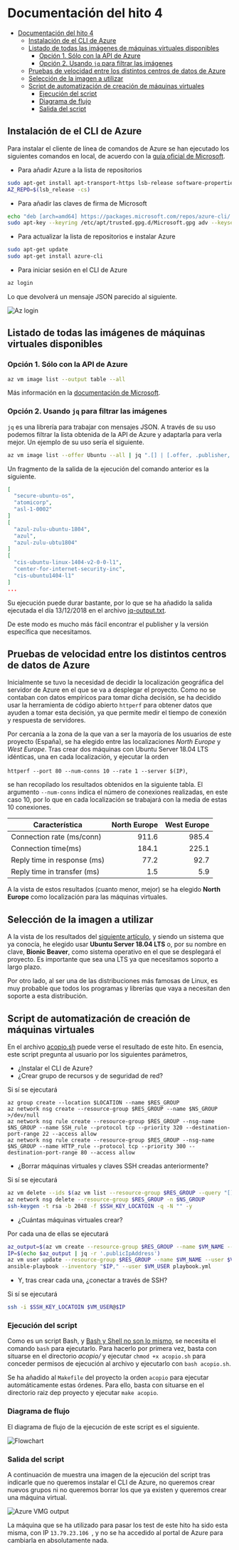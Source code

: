 # Documentación del hito 4

<!-- TOC depthFrom:1 depthTo:6 withLinks:1 updateOnSave:1 orderedList:0 -->

- [Documentación del hito 4](#documentacin-del-hito-4)
	- [Instalación de el CLI de Azure](#instalacin-de-el-cli-de-azure)
	- [Listado de todas las imágenes de máquinas virtuales disponibles](#listado-de-todas-las-imgenes-de-mquinas-virtuales-disponibles)
		- [Opción 1. Sólo con la API de Azure](#opcin-1-slo-con-la-api-de-azure)
		- [Opción 2. Usando `jq` para filtrar las imágenes](#opcin-2-usando-jq-para-filtrar-las-imgenes)
	- [Pruebas de velocidad entre los distintos centros de datos de Azure](#pruebas-de-velocidad-entre-los-distintos-centros-de-datos-de-azure)
	- [Selección de la imagen a utilizar](#seleccin-de-la-imagen-a-utilizar)
	- [Script de automatización de creación de máquinas virtuales](#script-de-automatizacin-de-creacin-de-mquinas-virtuales)
		- [Ejecución del script](#ejecucin-del-script)
		- [Diagrama de flujo](#diagrama-de-flujo)
		- [Salida del script](#salida-del-script)

<!-- /TOC -->

## Instalación de el CLI de Azure

Para instalar el cliente de línea de comandos de Azure se han ejecutado los siguientes comandos en local, de acuerdo con la [guía oficial de Microsoft](https://docs.microsoft.com/es-es/cli/azure/install-azure-cli-apt?view=azure-cli-latest).

* Para añadir Azure a la lista de repositorios

```bash
sudo apt-get install apt-transport-https lsb-release software-properties-common -y
AZ_REPO=$(lsb_release -cs)
```

* Para añadir las claves de firma de Microsoft

```bash
echo "deb [arch=amd64] https://packages.microsoft.com/repos/azure-cli/ $AZ_REPO main" | sudo tee /etc/apt/sources.list.d/azure-cli.list
sudo apt-key --keyring /etc/apt/trusted.gpg.d/Microsoft.gpg adv --keyserver packages.microsoft.com --recv-keys BC528686B50D79E339D3721CEB3E94ADBE1229CF
```

* Para actualizar la lista de repositorios e instalar Azure

```bash
sudo apt-get update
sudo apt-get install azure-cli
```

* Para iniciar sesión en el CLI de Azure

```bash
az login
```

Lo que devolverá un mensaje JSON parecido al siguiente.

![Az login](img/az-login.png)

## Listado de todas las imágenes de máquinas virtuales disponibles

### Opción 1. Sólo con la API de Azure

```bash
az vm image list --output table --all
```

Más información en la [documentación de Microsoft](https://docs.microsoft.com/es-es/azure/virtual-machines/linux/cli-ps-findimage).

### Opción 2. Usando `jq` para filtrar las imágenes

`jq` es una librería para trabajar con mensajes JSON. A través de su uso podemos filtrar la lista obtenida de la API de Azure y adaptarla para verla mejor. Un ejemplo de su uso sería el siguiente.

```bash
az vm image list --offer Ubuntu --all | jq ".[] | [.offer, .publisher, .sku]"
```

Un fragmento de la salida de la ejecución del comando anterior es la siguiente.

```json
[
  "secure-ubuntu-os",
  "atomicorp",
  "asl-1-0002"
]
[
  "azul-zulu-ubuntu-1804",
  "azul",
  "azul-zulu-ubtu1804"
]
[
  "cis-ubuntu-linux-1404-v2-0-0-l1",
  "center-for-internet-security-inc",
  "cis-ubuntu1404-l1"
]
...
```

Su ejecución puede durar bastante, por lo que se ha añadido la salida ejecutada el día 13/12/2018 en el archivo [jq-output.txt](jq-output.txt).

De este modo es mucho más fácil encontrar el publisher y la versión específica que necesitamos.

## Pruebas de velocidad entre los distintos centros de datos de Azure

Inicialmente se tuvo la necesidad de decidir la localización geográfica del servidor de Azure en el que se va a desplegar el proyecto. Como no se contaban con datos empíricos para tomar dicha decisión, se ha decidido usar la herramienta de código abierto `httperf` para obtener datos que ayuden a tomar esta decisión, ya que permite medir el tiempo de conexión y respuesta de servidores.

Por cercanía a la zona de la que van a ser la mayoría de los usuarios de este proyecto (España), se ha elegido entre las localizaciones *North Europe* y *West Europe*. Tras crear dos máquinas con Ubuntu Server 18.04 LTS idénticas, una en cada localización, y ejecutar la orden

`httperf --port 80 --num-conns 10 --rate 1 --server $(IP)`,

se han recopilado los resultados obtenidos en la siguiente tabla. El argumento `--num-conns` indica el número de conexiones realizadas, en este caso 10, por lo que en cada localización se trabajará con la media de estas 10 conexiones.

| Característica | North Europe | West Europe   |
| -------------- |-------------:| -------------:|
| Connection rate (ms/conn)     | 911.6 |	985.4 |
| Connection time(ms) 			    | 184.1 | 225.1 |
| Reply time in response (ms)   |  77.2 |  92.7 |
| Reply time in transfer (ms)   |  1.5  |  5.9  |

A la vista de estos resultados (cuanto menor, mejor) se ha elegido **North Europe** como localización para las máquinas virtuales.

## Selección de la imagen a utilizar

A la vista de los resultados del [siguiente artículo](https://www.premper.com/por-que-usamos-servidores-ubuntu), y siendo un sistema que ya conocía, he elegido usar **Ubuntu Server 18.04 LTS** o, por su nombre en clave, **Bionic Beaver**, como sistema operativo en el que se desplegará el proyecto. Es importante que sea una LTS ya que necesitamos soporto a largo plazo.

Por otro lado, al ser una de las distribuciones más famosas de Linux, es muy probable que todos los programas y librerías que vaya a necesitan den soporte a esta distribución.

## Script de automatización de creación de máquinas virtuales

En el archivo [acopio.sh](acopio.sh) puede verse el resultado de este hito. En esencia, este script pregunta al usuario por los siguientes parámetros,

* ¿Instalar el CLI de Azure?
* ¿Crear grupo de recursos y de seguridad de red?

Si sí se ejecutará

```console
az group create --location $LOCATION --name $RES_GROUP
az network nsg create --resource-group $RES_GROUP --name $NS_GROUP  >/dev/null
az network nsg rule create --resource-group $RES_GROUP --nsg-name $NS_GROUP --name SSH_rule --protocol tcp --priority 320 --destination-port-range 22 --access allow
az network nsg rule create --resource-group $RES_GROUP --nsg-name $NS_GROUP --name HTTP_rule --protocol tcp --priority 300 --destination-port-range 80 --access allow
```

* ¿Borrar máquinas virtuales y claves SSH creadas anteriormente?

Si sí se ejecutará

```bash
az vm delete --ids $(az vm list --resource-group $RES_GROUP --query "[].id" -o tsv) --yes >/dev/null
az network nsg delete --resource-group $RES_GROUP -n $NS_GROUP
ssh-keygen -t rsa -b 2048 -f $SSH_KEY_LOCATOIN -q -N "" -y
```

* ¿Cuántas máquinas virtuales crear?

Por cada una de ellas se ejecutará

```bash
az_output=$(az vm create --resource-group $RES_GROUP --name $VM_NAME --nsg $NS_GROUP --image UbuntuLTS --size Standard_B1s)
IP=$(echo $az_output | jq -r '.publicIpAddress')
az vm user update --resource-group $RES_GROUP --name $VM_NAME --user $VM_USER --ssh-key-value "$(cat $SSH_KEY_LOCATOIN.pub)"
ansible-playbook --inventory "$IP," --user $VM_USER playbook.yml
```

* Y, tras crear cada una, ¿conectar a través de SSH?

Si sí se ejecutará

```bash
ssh -i $SSH_KEY_LOCATOIN $VM_USER@$IP
```

### Ejecución del script

Como es un script Bash, y [Bash y Shell no son lo mismo](https://askubuntu.com/questions/172481/is-bash-scripting-the-same-as-shell-scripting), se necesita el comando `bash` para ejecutarlo. Para hacerlo por primera vez, basta con situarse en el directorio _acopio/_ y ejecutar `chmod +x acopio.sh` para conceder permisos de ejecución al archivo y ejecutarlo con `bash acopio.sh`.

Se ha añadido al `Makefile` del proyecto la orden `acopio` para ejecutar automáticamente estas órdenes. Para ello, basta con situarse en el directorio raiz dep proyecto y ejecutar `make acopio`.

### Diagrama de flujo

El diagrama de flujo de la ejecución de este script es el siguiente.

![Flowchart](img/flowchart.png)

### Salida del script

A continuación de muestra una imagen de la ejecución del script tras indicarle que no queremos instalar el CLI de Azure, no queremos crear nuevos grupos ni no queremos borrar los que ya existen y queremos crear una máquina virtual.

![Azure VMG output](img/azure-VMG-output.png)

La máquina que se ha utilizado para pasar los test de este hito ha sido esta misma, con IP `13.79.23.106
`, y no se ha accedido al portal de Azure para cambiarla en absolutamente nada.
